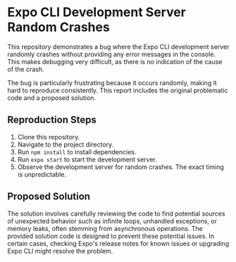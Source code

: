 # Expo CLI Development Server Random Crashes

This repository demonstrates a bug where the Expo CLI development server randomly crashes without providing any error messages in the console. This makes debugging very difficult, as there is no indication of the cause of the crash.

The bug is particularly frustrating because it occurs randomly, making it hard to reproduce consistently. This report includes the original problematic code and a proposed solution.

## Reproduction Steps

1. Clone this repository.
2. Navigate to the project directory.
3. Run `npm install` to install dependencies.
4. Run `expo start` to start the development server.
5. Observe the development server for random crashes.  The exact timing is unpredictable.

## Proposed Solution

The solution involves carefully reviewing the code to find potential sources of unexpected behavior such as infinite loops, unhandled exceptions, or memory leaks, often stemming from asynchronous operations.  The provided solution code is designed to prevent these potential issues.   In certain cases, checking Expo's release notes for known issues or upgrading Expo CLI might resolve the problem.
